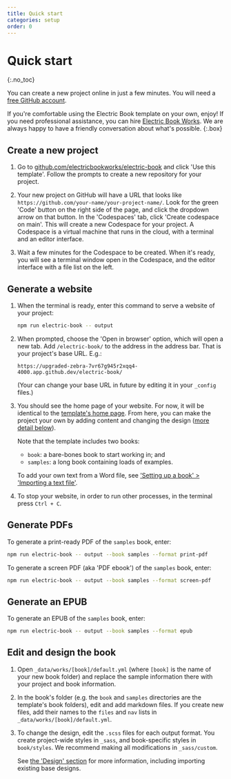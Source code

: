 ```yaml
---
title: Quick start
categories: setup
order: 0
---
```


# Quick start
{:.no_toc}

You can create a new project online in just a few minutes. You will need a [free GitHub account](https://github.com/signup).

If you're comfortable using the Electric Book template on your own, enjoy! If you need professional assistance, you can hire [Electric Book Works](https://electricbookworks.com). We are always happy to have a friendly conversation about what's possible.
{:.box}

## Create a new project

1. Go to [github.com/electricbookworks/electric-book](https://github.com/electricbookworks/electric-book/) and click 'Use this template'. Follow the prompts to create a new repository for your project.

2. Your new project on GitHub will have a URL that looks like `https://github.com/your-name/your-project-name/`. Look for the green 'Code' button on the right side of the page, and click the dropdown arrow on that button. In the 'Codespaces' tab, click 'Create codespace on main'. This will create a new Codespace for your project. A Codespace is a virtual machine that runs in the cloud, with a terminal and an editor interface.
3. Wait a few minutes for the Codespace to be created. When it's ready, you will see a terminal window open in the Codespace, and the editor interface with a file list on the left.

## Generate a website

1. When the terminal is ready, enter this command to serve a website of your project:

   ```sh
   npm run electric-book -- output
   ```

2. When prompted, choose the 'Open in browser' option, which will open a new tab. Add `/electric-book/` to the address in the address bar. That is your project's base URL. E.g.:

   ```
   https://upgraded-zebra-7vr67g945r2xqq4-4000.app.github.dev/electric-book/
   ```

   (Your can change your base URL in future by editing it in your `_config` files.)

3. You should see the home page of your website. For now, it will be identical to the [template's home page](https://electricbookworks.github.io/electric-book/). From here, you can make the project your own by adding content and changing the design ([more detail below](#edit-and-design-the-book)).

   Note that the template includes two books:

   - `book`: a bare-bones book to start working in; and
   - `samples`: a long book containing loads of examples.

   To add your own text from a Word file, see ['Setting up a book' > 'Importing a text file'](setting-up-a-book.html#importing-a-text-file).

4. To stop your website, in order to run other processes, in the terminal press `Ctrl + C`.

## Generate PDFs

To generate a print-ready PDF of the `samples` book, enter:

```sh
npm run electric-book -- output --book samples --format print-pdf
```

To generate a screen PDF (aka 'PDF ebook') of the `samples` book, enter:

```sh
npm run electric-book -- output --book samples --format screen-pdf
```

## Generate an EPUB

To generate an EPUB of the `samples` book, enter:

```sh
npm run electric-book -- output --book samples --format epub
```

## Edit and design the book

1. Open `_data/works/[book]/default.yml` (where `[book]` is the name of your new book folder) and replace the sample information there with your project and book information.

2. In the book's folder (e.g. the `book` and `samples` directories are the template's book folders), edit and add markdown files. If you create new files, add their names to the `files` and `nav` lists in `_data/works/[book]/default.yml`.

3. To change the design, edit the `.scss` files for each output format. You create project-wide styles in `_sass`, and book-specific styles in `book/styles`. We recommend making all modifications in `_sass/custom`.

   See [the 'Design' section](../layout/design.html) for more information, including importing existing base designs.
